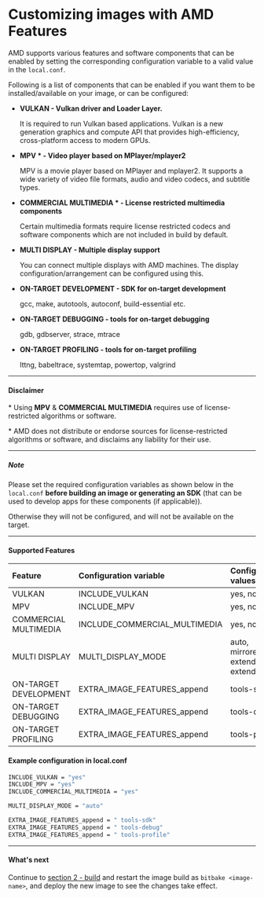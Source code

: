 # Customizing images with AMD Features

AMD supports various features and software components that can be
enabled by setting the corresponding configuration variable to a
valid value in the `local.conf`.

Following is a list of components that can be enabled if you want
them to be installed/available on your image, or can be configured:

* **VULKAN - Vulkan driver and Loader Layer.**

  It is required to run Vulkan based applications. Vulkan is a new
  generation graphics and compute API that provides high-efficiency,
  cross-platform access to modern GPUs.

* **MPV \* - Video player based on MPlayer/mplayer2**

  MPV is a movie player based on MPlayer and mplayer2. It supports a
  wide variety of video file formats, audio and video codecs, and
  subtitle types.

* **COMMERCIAL MULTIMEDIA \* - License restricted multimedia components**

  Certain multimedia formats require license restricted codecs and
  software components which are not included in build by default.

* **MULTI DISPLAY - Multiple display support**

  You can connect multiple displays with AMD machines. The display
  configuration/arrangement can be configured using this.

* **ON-TARGET DEVELOPMENT - SDK for on-target development**

  gcc, make, autotools, autoconf, build-essential etc.

* **ON-TARGET DEBUGGING - tools for on-target debugging**

  gdb, gdbserver, strace, mtrace

* **ON-TARGET PROFILING - tools for on-target profiling**

  lttng, babeltrace, systemtap, powertop, valgrind

---
#### Disclaimer

\* Using **MPV** & **COMMERCIAL MULTIMEDIA** requires use of
license-restricted algorithms or software.

\* AMD does not distribute or endorse sources for license-restricted
algorithms or software, and disclaims any liability for their use.

---
##### Note

Please set the required configuration variables as shown below in the
`local.conf` **before building an image or generating an SDK** (that
can be used to develop apps for these components (if applicable)).

Otherwise they will not be configured, and will not be available on the
target.

---

#### Supported Features

| Feature               | Configuration variable        | Configuration values                   | Default value | Supported BSPs |
|:----------------------|:------------------------------|:---------------------------------------|:--------------|:---------------|
| VULKAN                | INCLUDE_VULKAN                | yes, no                                | no            | r1000          |
| MPV                   | INCLUDE_MPV                   | yes, no                                | no            | r1000          |
| COMMERCIAL MULTIMEDIA | INCLUDE_COMMERCIAL_MULTIMEDIA | yes, no                                | no            | r1000          |
| MULTI DISPLAY         | MULTI_DISPLAY_MODE            | auto, mirrored, extended-v, extended-h | auto          | r1000          |
| ON-TARGET DEVELOPMENT | EXTRA_IMAGE_FEATURES_append   | tools-sdk                              |               | r1000          |
| ON-TARGET DEBUGGING   | EXTRA_IMAGE_FEATURES_append   | tools-debug                            |               | r1000          |
| ON-TARGET PROFILING   | EXTRA_IMAGE_FEATURES_append   | tools-profile                          |               | r1000          |

#### Example configuration in local.conf
```sh
INCLUDE_VULKAN = "yes"
INCLUDE_MPV = "yes"
INCLUDE_COMMERCIAL_MULTIMEDIA = "yes"

MULTI_DISPLAY_MODE = "auto"

EXTRA_IMAGE_FEATURES_append = " tools-sdk"
EXTRA_IMAGE_FEATURES_append = " tools-debug"
EXTRA_IMAGE_FEATURES_append = " tools-profile"
```

---
#### What's next

Continue to [section 2 - build](BUILD.md#23-start-the-build) and
restart the image build as `bitbake <image-name>`, and deploy the
new image to see the changes take effect.
